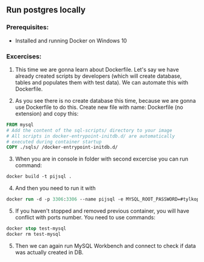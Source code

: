 ## Run postgres locally

### Prerequisites:
* Installed and running Docker on Windows 10

### Excercises:

1. This time we are gonna learn about Dockerfile. Let's say we have already created scripts by developers (which will create database, tables and populates them with test data). We can automate this with Dockerfile.

2. As you see there is no create database this time, because we are gonna use Dockerfile to do this. Create new file with name: Dockerfile (no extension) and copy this:

```Dockerfile
FROM mysql
# Add the content of the sql-scripts/ directory to your image
# All scripts in docker-entrypoint-initdb.d/ are automatically
# executed during container startup
COPY ./sqls/ /docker-entrypoint-initdb.d/
```

3. When you are in console in folder with second excercise you can run command:

```ps
docker build -t pijsql .
```

4. And then you need to run it with

```ps
docker run -d -p 3306:3306 --name pijsql -e MYSQL_ROOT_PASSWORD=#tylkopiwo pijsql
```

5. If you haven't stopped and removed previous container, you will have conflict with ports number. You need to use commands:

```ps
docker stop test-mysql
docker rm test-mysql
```
5. Then we can again run MySQL Workbench and connect to check if data was actually created in DB.